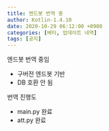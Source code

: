 ```yaml
---
title: 엔드봇 번역 중
author: Kotlin-1.4.10
date: 2020-10-29 06:12:00 +0900
categories: [베타, 업데이트 내역]
tags: [공지]
---
```


엔드봇 번역 중임
- 구버전 엔드봇 기반
- DB 호환 안 됨

번역 진행도
- main.py 완료
- att.py 완료 
